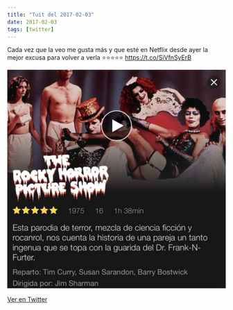 ```yaml
---
title: "Tuit del 2017-02-03"
date: 2017-02-03
tags: [twitter]
---
```


Cada vez que la veo me gusta más y que esté en Netflix desde ayer la mejor excusa para volver a verla ⭐️⭐️⭐️⭐️⭐️ https://t.co/SiVfnSyErB

![Imagen](/assets/images/827584118569496577-C3wrWZrWIAMm7pv.jpg)

[Ver en Twitter](https://twitter.com/i/web/status/827584118569496577)

